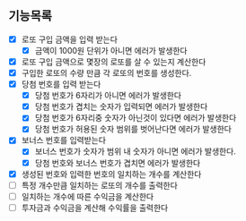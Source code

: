 ## 기능목록

- [x] 로또 구입 금액을 입력 받는다
  - [x] 금액이 1000원 단위가 아니면 에러가 발생한다
- [x] 로또 구입 금액으로 몇장의 로또를 살 수 있는지 계산한다
- [x] 구입한 로또의 수량 만큼 각 로또의 번호를 생성한다.
- [x] 당첨 번호를 입력 받는다
  - [x] 당첨 번호가 6자리가 아니면 에러가 발생한다
  - [x] 당첨 번호가 겹치는 숫자가 입력되면 에러가 발생한다
  - [x] 당첨 번호가 6자리중 숫자가 아닌것이 있다면 에러가 발생한다
  - [x] 당첨 번호가 허용된 숫자 범위를 벗어난다면 에러가 발생한다
- [x] 보너스 번호를 입력받는다
  - [x] 보너스 번호가 숫자가 범위 내 숫자가 아니면 에러가 발생한다.
  - [x] 당첨 번호와 보너스 번호가 겹치면 에러가 발생한다
- [x] 생성된 번호와 입력한 번호의 일치하는 개수를 계산한다
- [ ] 특정 개수만큼 일치하는 로또의 개수를 출력한다
- [ ] 일치하는 개수에 따른 수익금을 계산한다
- [ ] 투자금과 수익금을 계산해 수익률을 출력한다
